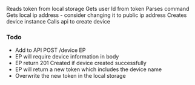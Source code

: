 Reads token from local storage
Gets user Id from token
Parses command
Gets local ip address - consider changing it to public ip address
Creates device instance
Calls api to create device

### Todo
- Add to API POST /device EP
- EP will require device information in body
- EP return 201 Created if device created successfully
- EP will return a new token which includes the device name
- Overwrite the new token in the local storage



